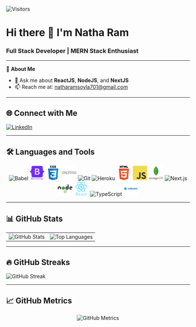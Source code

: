 ![Visitors](https://visitor-badge.laobi.icu/badge?page_id=Natharam)

# Hi there 👋 I'm Natha Ram  
### Full Stack Developer | MERN Stack Enthusiast  

---

🔹 **About Me**  
- 💬 Ask me about **ReactJS**, **NodeJS**, and **NextJS**  
- 📫 Reach me at: [natharamsoyla701@gmail.com](mailto:natharamsoyla701@gmail.com)

---

## 🌐 **Connect with Me**  
[![LinkedIn](https://img.shields.io/badge/LinkedIn-%230077B5.svg?style=flat&logo=linkedin&logoColor=white)](https://linkedin.com/in/natharam123)

---

## 🛠️ **Languages and Tools**  
<div align="center">
  <img src="https://www.vectorlogo.zone/logos/babeljs/babeljs-icon.svg" alt="Babel" width="40" height="40" />
  <img src="https://raw.githubusercontent.com/devicons/devicon/master/icons/bootstrap/bootstrap-plain-wordmark.svg" alt="Bootstrap" width="40" height="40" />
  <img src="https://raw.githubusercontent.com/devicons/devicon/master/icons/css3/css3-original-wordmark.svg" alt="CSS3" width="40" height="40" />
  <img src="https://raw.githubusercontent.com/devicons/devicon/master/icons/express/express-original-wordmark.svg" alt="ExpressJS" width="40" height="40" />
  <img src="https://www.vectorlogo.zone/logos/git-scm/git-scm-icon.svg" alt="Git" width="40" height="40" />
  <img src="https://www.vectorlogo.zone/logos/heroku/heroku-icon.svg" alt="Heroku" width="40" height="40" />
  <img src="https://raw.githubusercontent.com/devicons/devicon/master/icons/html5/html5-original-wordmark.svg" alt="HTML5" width="40" height="40" />
  <img src="https://raw.githubusercontent.com/devicons/devicon/master/icons/javascript/javascript-original.svg" alt="JavaScript" width="40" height="40" />
  <img src="https://raw.githubusercontent.com/devicons/devicon/master/icons/mongodb/mongodb-original-wordmark.svg" alt="MongoDB" width="40" height="40" />
  <img src="https://cdn.worldvectorlogo.com/logos/nextjs-3.svg" alt="Next.js" width="40" height="40" />
  <img src="https://raw.githubusercontent.com/devicons/devicon/master/icons/nodejs/nodejs-original-wordmark.svg" alt="Node.js" width="40" height="40" />
  <img src="https://raw.githubusercontent.com/devicons/devicon/master/icons/react/react-original-wordmark.svg" alt="React.js" width="40" height="40" />
  <img src="https://www.typescriptlang.org/assets/images/icons/ts-logo-128.svg" alt="TypeScript" width="40" height="40" />
  <img src="https://raw.githubusercontent.com/devicons/devicon/master/icons/webpack/webpack-original-wordmark.svg" alt="Webpack" width="40" height="40" />
</div>

---

## 📊 **GitHub Stats**  
<table>
  <tr>
    <td>
      <img src="https://github-readme-stats.vercel.app/api?username=Natharam&show_icons=true&count_private=true&theme=gruvbox" alt="GitHub Stats" />
    </td>
    <td>
      <img src="https://github-readme-stats.vercel.app/api/top-langs/?username=Natharam&layout=compact&theme=gruvbox" alt="Top Languages" />
    </td>
  </tr>
</table>

---

## 🔥 **GitHub Streaks**
![GitHub Streak](https://github-readme-streak-stats.herokuapp.com?user=Natharam&theme=gruvbox&hide_border=true&date_format=M%20j%5B%2C%20Y%5D)

---

## 📈 **GitHub Metrics**
<p align="center">
  <img src="https://github-readme-stats.vercel.app/api?username=Natharam&show_icons=true&count_private=true&hide=prs&theme=radical" alt="GitHub Metrics" />
</p>

